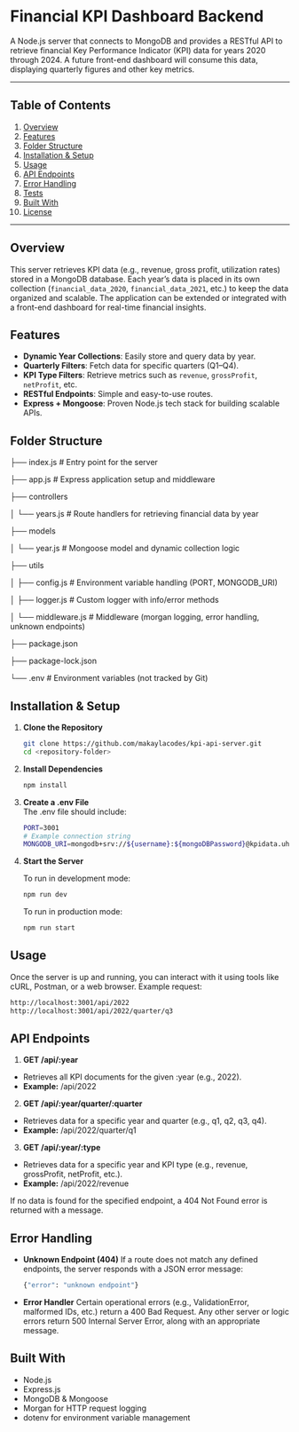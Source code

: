 # Financial KPI Dashboard Backend

A Node.js server that connects to MongoDB and provides a RESTful API to retrieve financial Key Performance Indicator (KPI) data for years 2020 through 2024. A future front-end dashboard will consume this data, displaying quarterly figures and other key metrics.

---

## Table of Contents

1. [Overview](#overview)  
2. [Features](#features)  
3. [Folder Structure](#folder-structure)  
4. [Installation & Setup](#installation--setup)  
5. [Usage](#usage)  
6. [API Endpoints](#api-endpoints)  
7. [Error Handling](#error-handling)  
8. [Tests](#tests)
9. [Built With](#built-with)  
10. [License](#license)

---

## Overview

This server retrieves KPI data (e.g., revenue, gross profit, utilization rates) stored in a MongoDB database. Each year’s data is placed in its own collection (`financial_data_2020`, `financial_data_2021`, etc.) to keep the data organized and scalable. The application can be extended or integrated with a front-end dashboard for real-time financial insights.

## Features

- **Dynamic Year Collections**: Easily store and query data by year.  
- **Quarterly Filters**: Fetch data for specific quarters (Q1–Q4).  
- **KPI Type Filters**: Retrieve metrics such as `revenue`, `grossProfit`, `netProfit`, etc.  
- **RESTful Endpoints**: Simple and easy-to-use routes.  
- **Express + Mongoose**: Proven Node.js tech stack for building scalable APIs.

## Folder Structure

 ├── index.js # Entry point for the server 

 ├── app.js # Express application setup and middleware 

 ├── controllers 

 │ └── years.js # Route handlers for retrieving financial data by year 

 ├── models 

 │ └── year.js # Mongoose model and dynamic collection logic 

 ├── utils 

 │ ├── config.js # Environment variable handling (PORT, MONGODB_URI) 
 
 │ ├── logger.js # Custom logger with info/error methods 

 │ └── middleware.js # Middleware (morgan logging, error handling, unknown endpoints) 

 ├── package.json 

 ├── package-lock.json 

 └── .env # Environment variables (not tracked by Git)

## Installation & Setup

1. **Clone the Repository**  
   ```bash
   git clone https://github.com/makaylacodes/kpi-api-server.git
   cd <repository-folder>
2. **Install Dependencies**  
   ```bash
   npm install
3. **Create a .env File**  
    The .env file should include:
   ```bash
   PORT=3001
   # Example connection string
   MONGODB_URI=mongodb+srv://${username}:${mongoDBPassword}@kpidata.uhvqv.mongodb.net/financial-kpi-data?retryWrites=true&w=majority  
4. **Start the Server** 

    To run in development mode:
    ```bash
    npm run dev
    ```
    To run in production mode:
    ```bash
    npm run start
    ```

## Usage

Once the server is up and running, you can interact with it using tools like cURL, Postman, or a web browser.
Example request:
```bash
http://localhost:3001/api/2022
http://localhost:3001/api/2022/quarter/q3
```


## API Endpoints

1. **GET /api/:year**  
- Retrieves all KPI documents for the given :year (e.g., 2022).
- **Example:** /api/2022

2. **GET /api/:year/quarter/:quarter**  
- Retrieves data for a specific year and quarter (e.g., q1, q2, q3, q4).
- **Example:** /api/2022/quarter/q1

3. **GET /api/:year/:type**  
- Retrieves data for a specific year and KPI type (e.g., revenue, grossProfit, netProfit, etc.).
- **Example:** /api/2022/revenue

If no data is found for the specified endpoint, a 404 Not Found error is returned with a message.
   
## Error Handling
- **Unknown Endpoint (404)**
If a route does not match any defined endpoints, the server responds with a JSON error message:
    ```bash
    {"error": "unknown endpoint"}
- **Error Handler**
Certain operational errors (e.g., ValidationError, malformed IDs, etc.) return a 400 Bad Request.
Any other server or logic errors return 500 Internal Server Error, along with an appropriate message.


## Built With
- Node.js
- Express.js
- MongoDB & Mongoose
- Morgan for HTTP request logging
- dotenv for environment variable management